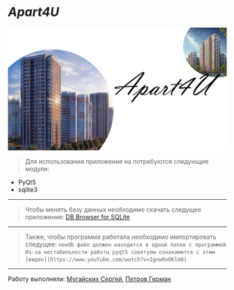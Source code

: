 # _Apart4U_
![](apart.png)
>Для использования приложения на потребуются следующие модули: 
* PyQt5
* sqlite3
---
>Чтобы менять базу данных необходимо скачать следущее приложение:
    [DB Browser for SQLite](https://sqlitebrowser.org)
---
>Также, чтобы программа работала необходимо импортировать следущee:
    ```
    newdb файл должен находится в одной папке с программой
    Из-за нестабильности работы pyqt5 советуем ознакомится с этим [видео](https://www.youtube.com/watch?v=Ignw0xOKlm8)
    ```
---
Работу выполняли: [Мугайских Сергей](https://rating.unecon.ru/stud_cd.php?stud=603670), [Петров Герман](https://rating.unecon.ru/stud_cd.php?stud=591053)

